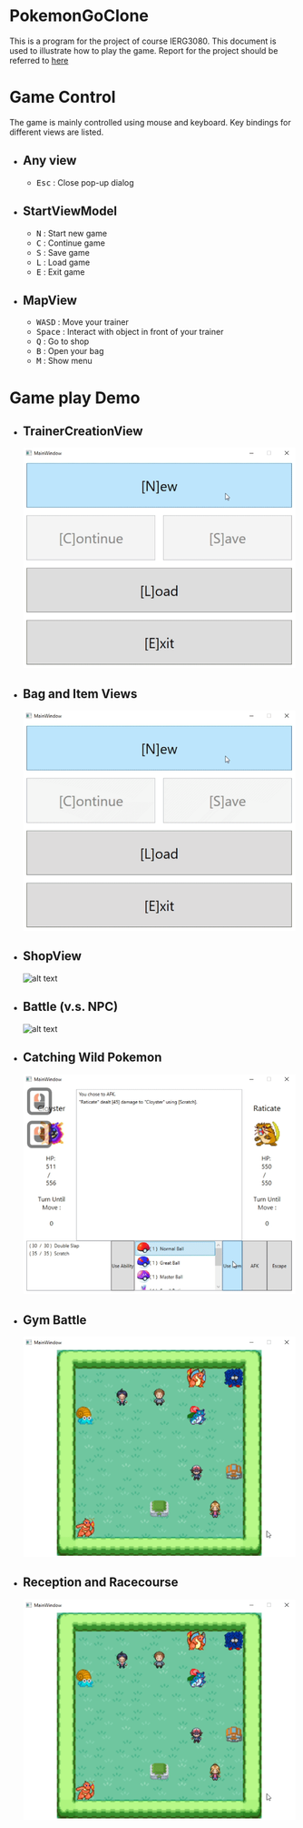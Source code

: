 
# PokemonGoClone
This is a program for the project of course IERG3080. This document is used to illustrate how to play the game. Report for the project should be referred to [here](PokemonGoClone/Report/Report.docx)

# Game Control
The game is mainly controlled using mouse and keyboard. Key bindings for different views are listed.
 - Any view
     -
     - <kbd>Esc</kbd> : Close pop-up dialog
 - StartViewModel
     -
     - <kbd>N</kbd> : Start new game
     - <kbd>C</kbd> : Continue game
     - <kbd>S</kbd> : Save game
     - <kbd>L</kbd> : Load game
     - <kbd>E</kbd> : Exit game
 - MapView
     -
     - <kbd>W</kbd><kbd>A</kbd><kbd>S</kbd><kbd>D</kbd> : Move your trainer
     - <kbd>Space</kbd> : Interact with object in front of your trainer
     - <kbd>Q</kbd> : Go to shop
     - <kbd>B</kbd> : Open your bag
     - <kbd>M</kbd> : Show menu
# Game play Demo
- TrainerCreationView
    -
    ![alt text](PokemonGoClone/Report/TrainerCreationView.gif?raw=true)
- Bag and Item Views
    -
    ![alt text](PokemonGoClone/Report/BagAndItemViews.gif?raw=true)
- ShopView
    -
    ![alt text](PokemonGoClone/Report/ShopView.gif?raw=true)
- Battle (v.s. NPC)
    -
    ![alt text](PokemonGoClone/Report/BattleView.gif?raw=true)
- Catching Wild Pokemon
    -
    ![alt text](PokemonGoClone/Report/CatchPokemon.gif?raw=true)
- Gym Battle
    -
    ![alt text](PokemonGoClone/Report/GymView.gif?raw=true)
- Reception and Racecourse
    -
    ![alt text](PokemonGoClone/Report/ReceptionAndRacecourseView.gif?raw=true)
